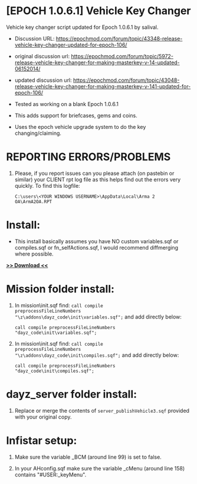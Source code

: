 # [EPOCH 1.0.6.1] Vehicle Key Changer
Vehicle key changer script updated for Epoch 1.0.6.1 by salival.

* Discussion URL: https://epochmod.com/forum/topic/43348-release-vehicle-key-changer-updated-for-epoch-106/
* original discussion url: https://epochmod.com/forum/topic/5972-release-vehicle-key-changer-for-making-masterkey-v-14-updated-06152014/
* updated discussion url: https://epochmod.com/forum/topic/43048-release-vehicle-key-changer-for-making-masterkey-v-141-updated-for-epoch-106/
	
* Tested as working on a blank Epoch 1.0.6.1
* This adds support for briefcases, gems and coins.
* Uses the epoch vehicle upgrade system to do the key changing/claiming.

# REPORTING ERRORS/PROBLEMS

1. Please, if you report issues can you please attach (on pastebin or similar) your CLIENT rpt log file as this helps find out the errors very quickly. To find this logfile:

	```sqf
	C:\users\<YOUR WINDOWS USERNAME>\AppData\Local\Arma 2 OA\ArmA2OA.RPT
	```

# Install:

* This install basically assumes you have NO custom variables.sqf or compiles.sqf or fn_selfActions.sqf, I would recommend diffmerging where possible.

**[>> Download <<](https://github.com/oiad/vkc/archive/master.zip)**

# Mission folder install:

1. In mission\init.sqf find: <code>call compile preprocessFileLineNumbers "\z\addons\dayz_code\init\variables.sqf";</code> and add directly below:

	```sqf
	call compile preprocessFileLineNumbers "dayz_code\init\variables.sqf";
	```
	
2. In mission\init.sqf find: <code>call compile preprocessFileLineNumbers "\z\addons\dayz_code\init\compiles.sqf";</code> and add directly below:

	```sqf
	call compile preprocessFileLineNumbers "dayz_code\init\compiles.sqf";
	```

# dayz_server folder install:

1. Replace or merge the contents of <code>server_publishVehicle3.sqf</code> provided with your original copy.
	
# Infistar setup:

1. Make sure the variable _BCM (around line 99) is set to false.

2. In your AHconfig.sqf make sure the variable _cMenu (around line 158) contains "#USER:_keyMenu".